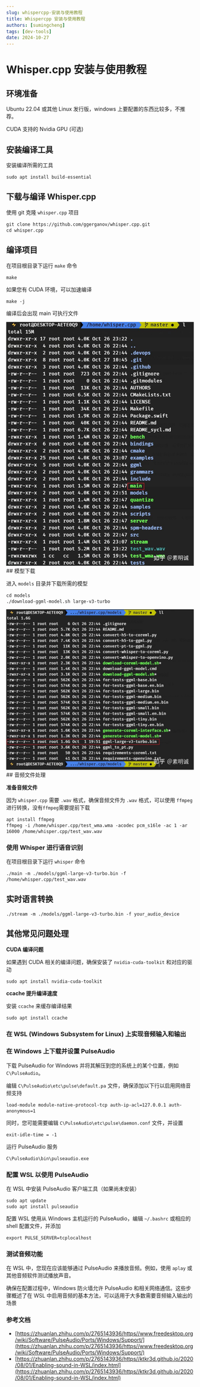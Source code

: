 ```yaml
---
slug: whispercpp-安装与使用教程
title: Whispercpp 安装与使用教程
authors: [sumingcheng]
tags: [dev-tools]
date: 2024-10-27
---
```


# Whisper.cpp 安装与使用教程

## 环境准备

Ubuntu 22.04 或其他 Linux 发行版，windows 上要配置的东西比较多，不推荐。

CUDA 支持的 Nvidia GPU (可选)

## 安装编译工具

安装编译所需的工具

```
sudo apt install build-essential
```

## 下载与编译 Whisper.cpp

使用 git 克隆 `whisper.cpp` 项目

```
git clone https://github.com/ggerganov/whisper.cpp.git
cd whisper.cpp
```

## 编译项目

在项目根目录下运行 `make` 命令

```
make
```

如果您有 CUDA 环境，可以加速编译

```
make -j
```

编译后会出现 main 可执行文件

![038653ba2e64f0a69d54057bc75f7ae3](../image/038653ba2e64f0a69d54057bc75f7ae3.jpg)## 模型下载

进入 `models` 目录并下载所需的模型

```
cd models
./download-ggml-model.sh large-v3-turbo
```

![3f5577ff4ad66f88caa0eeb37895468d](../image/3f5577ff4ad66f88caa0eeb37895468d.jpg)## 音频文件处理

**准备音频文件**

因为 `whisper.cpp` 需要 `.wav` 格式，确保音频文件为 `.wav` 格式，可以使用 `ffmpeg` 进行转换，没有`ffmpeg`需要提前下载

```
apt install ffmpeg
ffmpeg -i /home/whisper.cpp/test_wma.wma -acodec pcm_s16le -ac 1 -ar 16000 /home/whisper.cpp/test_wav.wav
```

### 使用 Whisper 进行语音识别

在项目根目录下运行 `whisper` 命令

```
./main -m ./models/ggml-large-v3-turbo.bin -f /home/whisper.cpp/test_wav.wav
```

## 实时语言转换

```
./stream -m ./models/ggml-large-v3-turbo.bin -f your_audio_device
```

## 其他常见问题处理

**CUDA 编译问题**

如果遇到 CUDA 相关的编译问题，确保安装了 `nvidia-cuda-toolkit` 和对应的驱动

```
sudo apt install nvidia-cuda-toolkit
```

**ccache 提升编译速度**

安装 `ccache` 来缓存编译结果

```
sudo apt install ccache
```

### 在 WSL (Windows Subsystem for Linux) 上实现音频输入和输出

### 在 Windows 上下载并设置 PulseAudio

下载 PulseAudio for Windows 并将其解压到您的系统上的某个位置，例如 `C\PulseAudio`。

编辑 `C\PulseAudio\etc\pulse\default.pa` 文件，确保添加以下行以启用网络音频支持

```
load-module module-native-protocol-tcp auth-ip-acl=127.0.0.1 auth-anonymous=1
```

同时，您可能需要编辑 `C\PulseAudio\etc\pulse\daemon.conf` 文件，并设置

```
exit-idle-time = -1
```

运行 PulseAudio 服务

```
C\PulseAudio\bin\pulseaudio.exe
```

### 配置 WSL 以使用 PulseAudio

在 WSL 中安装 PulseAudio 客户端工具（如果尚未安装）

```
sudo apt update
sudo apt install pulseaudio
```

配置 WSL 使用从 Windows 主机运行的 PulseAudio，编辑 `~/.bashrc` 或相应的 shell 配置文件，并添加

```
export PULSE_SERVER=tcplocalhost
```

### 测试音频功能

在 WSL 中，您现在应该能够通过 PulseAudio 来播放音频。例如，使用 `aplay` 或其他音频软件测试播放声音。

确保在配置过程中，Windows 防火墙允许 PulseAudio 和相关网络通信。这些步骤概述了在 WSL 中启用音频的基本方法，可以适用于大多数需要音频输入输出的场景

### 参考文档

- [https://zhuanlan.zhihu.com/p/2765143936/https//www.freedesktop.org/wiki/Software/PulseAudio/Ports/Windows/Support/](https://zhuanlan.zhihu.com/p/2765143936/https//www.freedesktop.org/wiki/Software/PulseAudio/Ports/Windows/Support/)
- [https://zhuanlan.zhihu.com/p/2765143936/https//ktkr3d.github.io/2020/08/01/Enabling-sound-in-WSL/index.html](https://zhuanlan.zhihu.com/p/2765143936/https//ktkr3d.github.io/2020/08/01/Enabling-sound-in-WSL/index.html)
